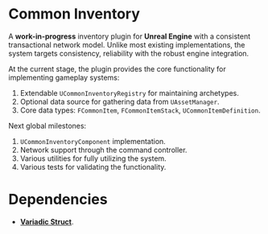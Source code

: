 # Common Inventory
A **work-in-progress** inventory plugin for **Unreal Engine** with a consistent transactional network model.
Unlike most existing implementations, the system targets consistency, reliability with the robust engine integration.

At the current stage, the plugin provides the core functionality for implementing gameplay systems:
1. Extendable `UCommonInventoryRegistry` for maintaining archetypes.
2. Optional data source for gathering data from `UAssetManager`.
3. Core data types: `FCommonItem`, `FCommonItemStack`, `UCommonItemDefinition`.

Next global milestones:
1. `UCommonInventoryComponent` implementation.
2. Network support through the command controller.
3. Various utilities for fully utilizing the system.
4. Various tests for validating the functionality.

# Dependencies
* [**Variadic Struct**](https://github.com/J1blCblu/VariadicStruct).
